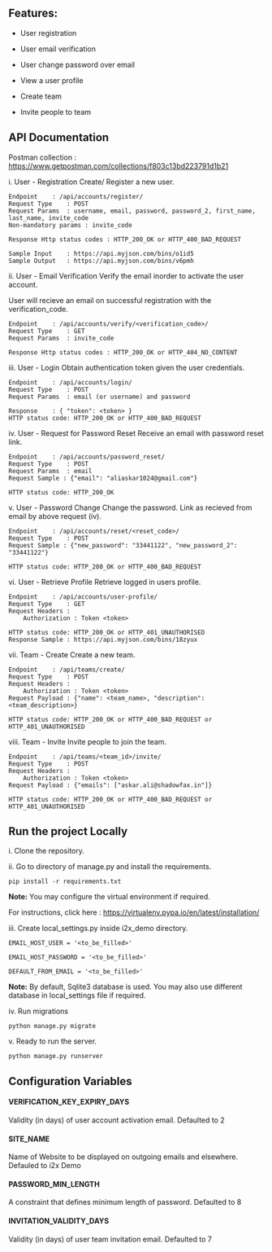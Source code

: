 Features:
---------
* User registration

* User email verification

* User change password over email

* View a user profile

* Create team

* Invite people to team


API Documentation
-----------------

Postman collection : https://www.getpostman.com/collections/f803c13bd223791d1b21

i. User - Registration
Create/ Register a new user.

	Endpoint 	: /api/accounts/register/
	Request Type 	: POST
	Request Params 	: username, email, password, password_2, first_name, last_name, invite_code
	Non-mandatory params : invite_code

	Response Http status codes : HTTP_200_OK or HTTP_400_BAD_REQUEST
	
	Sample Input 	: https://api.myjson.com/bins/o1id5
	Sample Output 	: https://api.myjson.com/bins/v6pmh

ii. User - Email Verification
Verify the email inorder to activate the user account.

User will recieve an email on successful registration with the verification_code. 
	
	Endpoint 	: /api/accounts/verify/<verification_code>/
	Request Type 	: GET
	Request Params 	: invite_code
	
	Response Http status codes : HTTP_200_OK or HTTP_404_NO_CONTENT
	
iii. User - Login
Obtain authentication token given the user credentials.

	Endpoint 	: /api/accounts/login/
	Request Type 	: POST
	Request Params 	: email (or username) and password
	
	Response 	: { "token": <token> }
	HTTP status code: HTTP_200_OK or HTTP_400_BAD_REQUEST
	
iv. User - Request for Password Reset
Receive an email with password reset link.

	Endpoint 	: /api/accounts/password_reset/
	Request Type 	: POST
	Request Params 	: email
	Request Sample : {"email": "aliaskar1024@gmail.com"}
	
	HTTP status code: HTTP_200_OK

v. User - Password Change
Change the password. Link as recieved from email by above request (iv).
	
	Endpoint 	: /api/accounts/reset/<reset_code>/
	Request Type 	: POST
	Request Sample : {"new_password": "33441122", "new_password_2": "33441122"}
	
	HTTP status code: HTTP_200_OK or HTTP_400_BAD_REQUEST

vi. User - Retrieve Profile
Retrieve logged in users profile.

	Endpoint 	: /api/accounts/user-profile/
	Request Type 	: GET
	Request Headers : 
		Authorization : Token <token>
	
	HTTP status code: HTTP_200_OK or HTTP_401_UNAUTHORISED
	Response Sample : https://api.myjson.com/bins/18zyux
	
vii. Team - Create
Create a new team.

	Endpoint 	: /api/teams/create/
	Request Type 	: POST
	Request Headers : 
		Authorization : Token <token>
	Request Payload	: {"name": <team_name>, "description": <team_description>}
	
	HTTP status code: HTTP_200_OK or HTTP_400_BAD_REQUEST or HTTP_401_UNAUTHORISED

viii. Team - Invite
Invite people to join the team.

	Endpoint 	: /api/teams/<team_id>/invite/
	Request Type 	: POST
	Request Headers : 
		Authorization : Token <token>
	Request Payload	: {"emails": ["askar.ali@shadowfax.in"]}
	
	HTTP status code: HTTP_200_OK or HTTP_400_BAD_REQUEST or HTTP_401_UNAUTHORISED


## Run the project Locally ##

i. Clone the repository.

ii. Go to directory of manage.py and install the requirements.

	pip install -r requirements.txt
	
**Note:**
You may configure the virtual environment if required.

For instructions, click here : https://virtualenv.pypa.io/en/latest/installation/
    
iii. Create local_settings.py inside i2x_demo directory.

	EMAIL_HOST_USER = '<to_be_filled>'

	EMAIL_HOST_PASSWORD = '<to_be_filled>'

	DEFAULT_FROM_EMAIL = '<to_be_filled>'

**Note:**
By default, Sqlite3 database is used. You may also use different database in local_settings file if required.

iv. Run migrations

	python manage.py migrate

v. Ready to run the server.

	python manage.py runserver
	
## Configuration Variables ##

#### VERIFICATION_KEY_EXPIRY_DAYS ####

Validity (in days) of user account activation email. Defaulted to 2
	
#### SITE_NAME ####

Name of Website to be displayed on outgoing emails and elsewhere. Defauled to i2x Demo

#### PASSWORD_MIN_LENGTH #### 

A constraint that defines minimum length of password. Defaulted to 8

#### INVITATION_VALIDITY_DAYS #### 

Validity (in days) of user team invitation email. Defaulted to 7



	
	
